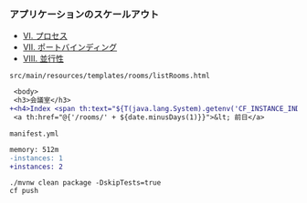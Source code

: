 ### アプリケーションのスケールアウト

* [VI. プロセス](https://12factor.net/ja/processes)
* [VII. ポートバインディング](https://12factor.net/ja/port-binding)
* [VIII. 並行性](https://12factor.net/ja/concurrency)


`src/main/resources/templates/rooms/listRooms.html`

``` diff
 <body>
 <h3>会議室</h3>
+<h4>Index <span th:text="${T(java.lang.System).getenv('CF_INSTANCE_INDEX')}"></span></h4>
 <a th:href="@{'/rooms/' + ${date.minusDays(1)}}">&lt; 前日</a>
```

`manifest.yml`

``` diff
memory: 512m
-instances: 1
+instances: 2
```

```
./mvnw clean package -DskipTests=true
cf push
```
